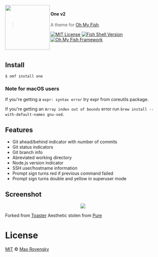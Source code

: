 <img src="https://cdn.rawgit.com/oh-my-fish/oh-my-fish/e4f1c2e0219a17e2c748b824004c8d0b38055c16/docs/logo.svg" align="left" width="144px" height="144px"/>

#### One v2
> A theme for [Oh My Fish](https://github.com/oh-my-fish/oh-my-fish).

[![MIT License](https://img.shields.io/badge/license-MIT-007EC7.svg?style=flat-square)](/LICENSE)
[![Fish Shell Version](https://img.shields.io/badge/fish-v2.2.0-007EC7.svg?style=flat-square)](https://fishshell.com)
[![Oh My Fish Framework](https://img.shields.io/badge/Oh%20My%20Fish-Framework-007EC7.svg?style=flat-square)](https://www.github.com/oh-my-fish/oh-my-fish)

<br/>


## Install

```fish
$ omf install one
```

### Note for macOS users
If you're getting a `expr: syntax error` try expr from coreutils package.

If you're getting an `Array index out of bounds` error run `brew install --with-default-names gnu-sed`.

## Features

* Git ahead/behind indicator with number of commits
* Git status indicators
* Git branch info
* Abreviated working directory
* Node.js version indicator
* SSH user/hostname information
* Prompt sign turns red if previous command failed
* Prompt sign turns double and yellow in superuser mode

## Screenshot

<p align="center">
<img src="http://stuffs.fivepointseven.com/i/one.png">
</p>


Forked from [Toaster](https://github.com/oh-my-fish/theme-toaster)
Aesthetic stolen from [Pure](https://github.com/sindresorhus/pure)

# License

[MIT][mit] © [Max Rovensky](http://github.com/rdev)


[mit]:            https://opensource.org/licenses/MIT
[author]:         https://github.com/rdev

[license-badge]:  https://img.shields.io/badge/license-MIT-007EC7.svg?style=flat-square
